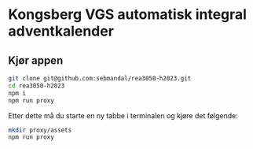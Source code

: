 # Kongsberg VGS automatisk integral adventkalender

## Kjør appen

```bash
git clone git@github.com:sebmandal/rea3050-h2023.git
cd rea3050-h2023
npm i
npm run proxy
```

Etter dette må du starte en ny tabbe i terminalen og kjøre det følgende:

```bash
mkdir proxy/assets
npm run proxy
```
